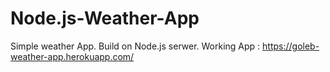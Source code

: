 # Node.js-Weather-App
Simple weather App. Build on Node.js serwer.
Working App  : https://goleb-weather-app.herokuapp.com/
